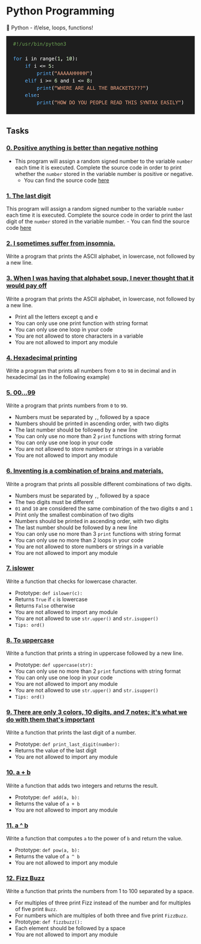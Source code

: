 # Python Programming

:snake: Python - if/else, loops, functions!

![for loop](image.png)

## Tasks

### [0. Positive anything is better than negative nothing](https://github.com/WennieL/holbertonschool-higher_level_programming/blob/master/python-if_else_loops_functions/0-positive_or_negative.py)
- This program will assign a random signed number to the variable `number` each time it is executed. Complete the source code in order to print whether the `number` stored in the variable number is positive or negative.
  - You can find the source code [here](https://github.com/hs-hq/0x01.py/blob/main/0-positive_or_negative_py)

### [1. The last digit](https://github.com/WennieL/holbertonschool-higher_level_programming/blob/master/python-if_else_loops_functions/1-last_digit.py)
This program will assign a random signed number to the variable `number` each time it is executed. Complete the source code in order to print the last digit of the `number` stored in the variable number.
    - You can find the source code [here](https://github.com/hs-hq/0x01.py/blob/main/1-last_digit_py)
    

### [2. I sometimes suffer from insomnia. ](https://github.com/WennieL/holbertonschool-higher_level_programming/blob/master/python-if_else_loops_functions/2-print_alphabet.py)
Write a program that prints the ASCII alphabet, in lowercase, not followed by a new line.

### [3. When I was having that alphabet soup, I never thought that it would pay off](https://github.com/WennieL/holbertonschool-higher_level_programming/blob/master/python-if_else_loops_functions/3-print_alphabt.py)
Write a program that prints the ASCII alphabet, in lowercase, not followed by a new line.
- Print all the letters except q and e
- You can only use one print function with string format
- You can only use one loop in your code
- You are not allowed to store characters in a variable
- You are not allowed to import any module

### [4. Hexadecimal printing](https://github.com/WennieL/holbertonschool-higher_level_programming/blob/master/python-if_else_loops_functions/4-print_hexa.py)
Write a program that prints all numbers from `0` to `98` in decimal and in hexadecimal (as in the following example)

### [5. 00...99](https://github.com/WennieL/holbertonschool-higher_level_programming/blob/master/python-if_else_loops_functions/5-print_comb2.py)
Write a program that prints numbers from `0` to `99`.

- Numbers must be separated by `,`, followed by a space
- Numbers should be printed in ascending order, with two digits
- The last number should be followed by a new line
- You can only use no more than 2 `print` functions with string format
- You can only use one loop in your code
- You are not allowed to store numbers or strings in a variable
- You are not allowed to import any module

### [6. Inventing is a combination of brains and materials.](https://github.com/WennieL/holbertonschool-higher_level_programming/blob/master/python-if_else_loops_functions/6-print_comb3.py)
Write a program that prints all possible different combinations of two digits.

- Numbers must be separated by `,`, followed by a space
- The two digits must be different
- `01` and `10` are considered the same combination of the two digits `0` and `1`
- Print only the smallest combination of two digits
- Numbers should be printed in ascending order, with two digits
- The last number should be followed by a new line
- You can only use no more than 3 `print` functions with string format
- You can only use no more than 2 loops in your code
- You are not allowed to store numbers or strings in a variable
- You are not allowed to import any module

### [7. islower](https://github.com/WennieL/holbertonschool-higher_level_programming/blob/master/python-if_else_loops_functions/7-islower.py)
Write a function that checks for lowercase character.

- Prototype: ```def islower(c):```
- Returns `True` if `c` is lowercase
- Returns `False` otherwise
- You are not allowed to import any module
- You are not allowed to use `str.upper()` and `str.isupper()`
- `Tips: ord()`

### [8. To uppercase](https://github.com/WennieL/holbertonschool-higher_level_programming/blob/master/python-if_else_loops_functions/8-uppercase.py)
Write a function that prints a string in uppercase followed by a new line.

- Prototype: ```def uppercase(str):```
- You can only use no more than 2 `print` functions with string format
- You can only use one loop in your code
- You are not allowed to import any module
- You are not allowed to use `str.upper()` and `str.isupper()`
- `Tips: ord()`

### [9. There are only 3 colors, 10 digits, and 7 notes; it's what we do with them that's important](https://github.com/WennieL/holbertonschool-higher_level_programming/blob/master/python-if_else_loops_functions/9-print_last_digit.py)
Write a function that prints the last digit of a number.

- Prototype: ```def print_last_digit(number):```
- Returns the value of the last digit
- You are not allowed to import any module

### [10. a + b](https://github.com/WennieL/holbertonschool-higher_level_programming/blob/master/python-if_else_loops_functions/10-add.py)
Write a function that adds two integers and returns the result.

- Prototype: ```def add(a, b):```
- Returns the value of `a + b`
- You are not allowed to import any module

### [11. a ^ b](https://github.com/WennieL/holbertonschool-higher_level_programming/blob/master/python-if_else_loops_functions/11-pow.py)
Write a function that computes `a` to the power of `b` and return the value.

- Prototype: ```def pow(a, b):```
- Returns the value of `a ^ b`
- You are not allowed to import any module

### [12. Fizz Buzz](https://github.com/WennieL/holbertonschool-higher_level_programming/blob/master/python-if_else_loops_functions/12-fizzbuzz.py)
Write a function that prints the numbers from 1 to 100 separated by a space.

- For multiples of three print Fizz instead of the number and for multiples of five print `Buzz`.
- For numbers which are multiples of both three and five print `FizzBuzz`.
- Prototype: ```def fizzbuzz():```
- Each element should be followed by a space
- You are not allowed to import any module